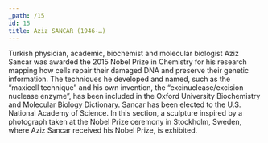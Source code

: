 ```yaml
---
_path: /15
id: 15
title: Aziz SANCAR (1946-…)
---
```


Turkish physician, academic, biochemist and molecular biologist Aziz Sancar was awarded the 2015 Nobel Prize in Chemistry for his research mapping how cells repair their damaged DNA and preserve their genetic information. The techniques he developed and named, such as the “maxicell technique” and his own invention, the “excinuclease/excision nuclease enzyme”, has been included in the Oxford University Biochemistry and Molecular Biology Dictionary. Sancar has been elected to the U.S. National Academy of Science. In this section, a sculpture inspired by a photograph taken at the Nobel Prize ceremony in Stockholm, Sweden, where Aziz Sancar received his Nobel Prize, is exhibited.